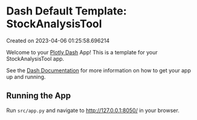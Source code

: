 # Dash Default Template: StockAnalysisTool

Created on 2023-04-06 01:25:58.696214

Welcome to your [Plotly Dash](https://plotly.com/dash/) App! This is a template for your StockAnalysisTool app.

See the [Dash Documentation](https://dash.plotly.com/introduction) for more information on how to get your app up and running.

## Running the App

Run `src/app.py` and navigate to http://127.0.0.1:8050/ in your browser.